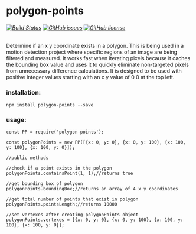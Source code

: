 # polygon-points
###### [![Build Status](https://travis-ci.org/kevinGodell/polygon-points.svg?branch=master)](https://travis-ci.org/kevinGodell/polygon-points) [![GitHub issues](https://img.shields.io/github/issues/kevinGodell/polygon-points.svg)](https://github.com/kevinGodell/polygon-points/issues) [![GitHub license](https://img.shields.io/badge/license-MIT-blue.svg)](https://raw.githubusercontent.com/kevinGodell/polygon-points/master/LICENSE)
Determine if an x y coordinate exists in a polygon. This is being used in a motion detection project where specific regions of an image are being filtered and measured. It works fast when iterating pixels because it caches the bounding box value and uses it to quickly eliminate non-targeted pixels from unnecessary difference calculations. It is designed to be used with positive integer values starting with an x y value of 0 0 at the top left.
### installation:
``` 
npm install polygon-points --save
```
### usage:
```
const PP = require('polygon-points');

const polygonPoints = new PP([{x: 0, y: 0}, {x: 0, y: 100}, {x: 100, y: 100}, {x: 100, y: 0}]);

//public methods

//check if a point exists in the polygon
polygonPoints.containsPoint(1, 1);//returns true

//get bounding box of polygon
polygonPoints.boundingBox;//returns an array of 4 x y coordinates

//get total number of points that exist in polygon
polygonPoints.pointsLength;//returns 10000

//set vertexes after creating polygonPoints object
polygonPoints.vertexes = [{x: 0, y: 0}, {x: 0, y: 100}, {x: 100, y: 100}, {x: 100, y: 0}];
```